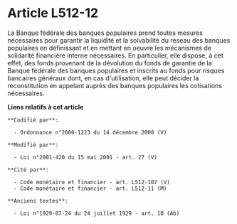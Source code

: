# Article L512-12

La Banque fédérale des banques populaires prend toutes mesures nécessaires pour garantir la liquidité et la solvabilité du
réseau des banques populaires en définissant et en mettant en oeuvre les mécanismes de solidarité financière interne
nécessaires. En particulier, elle dispose, à cet effet, des fonds provenant de la dévolution du fonds de garantie de la
Banque fédérale des banques populaires et inscrits au fonds pour risques bancaires généraux dont, en cas d'utilisation, elle
peut décider la reconstitution en appelant auprès des banques populaires les cotisations nécessaires.

**Liens relatifs à cet article**

	**Codifié par**:

	  - Ordonnance n°2000-1223 du 14 décembre 2000 (V)

	**Modifié par**:

	  - Loi n°2001-420 du 15 mai 2001 - art. 27 (V)

	**Cité par**:

	  - Code monétaire et financier - art. L512-107 (V)
	  - Code monétaire et financier - art. L512-11 (M)

	**Anciens textes**:

	  - Loi n°1929-07-24 du 24 juillet 1929 - art. 10 (Ab)
